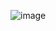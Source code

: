 ![image](https://github.com/JeongwooHam/Playground-MonoRepo/assets/123251211/223c8e87-6f35-40b8-a690-aff15bab8ebb)
